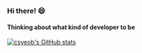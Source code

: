 ### Hi there! 😄
#### Thinking about what kind of developer to be
<!--![header](https://capsule-render.vercel.app/api?type=shark&color=auto&height=150&width=700&section=header&text=Yeob's%20GitHub&fontSize=90)
-->
[![csyeob's GitHub stats](https://github-readme-stats.vercel.app/api?username=csyeob)](https://github.com/csyeob/github-readme-stats)
<!--
**csyeob/csyeob** is a ✨ _special_ ✨ repository because its `README.md` (this file) appears on your GitHub profile.

Here are some ideas to get you started:

- 🔭 I’m currently working on ...
- 🌱 I’m currently learning ...
- 👯 I’m looking to collaborate on ...
- 🤔 I’m looking for help with ...
- 💬 Ask me about ...
- 📫 How to reach me: ...
- 😄 Pronouns: ...
- ⚡ Fun fact: ...
-->
